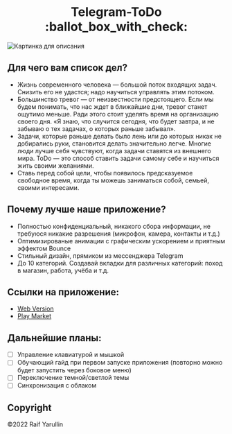 <h1 align="center">Telegram-ToDo :ballot_box_with_check:</h1>

![Картинка для описания](https://user-images.githubusercontent.com/80786334/198723703-58fe25c9-c997-4ca5-be30-59cd6adb4285.png)

## Для чего вам список дел?
* Жизнь современного человека — большой поток входящих задач. Снизить его не удастся; надо научиться управлять этим потоком.
* Большинство тревог — от неизвестности предстоящего. Если мы будем понимать, что нас ждет в ближайшие дни, тревог станет ощутимо меньше. Ради этого стоит уделять время на организацию своего дня. «Я знаю, что случится сегодня, что будет завтра, и не забываю о тех задачах, о которых раньше забывал».
* Задачи, которые раньше делать было лень или до которых никак не добирались руки, становится делать значительно легче. Многие люди лучше себя чувствуют, когда задачи ставятся из внешнего мира. ToDo — это способ ставить задачи самому себе и научиться жить своими желаниями.
* Ставь перед собой цели, чтобы появилось предсказуемое свободное время, когда ты можешь заниматься собой, семьей, своими интересами.

## Почему лучше наше приложение?
* Полностью конфиденциальный, никакого сбора информации, не требуюся никакие разрешения (микрофон, камера, контакты и т.д.)
* Оптимизированые анимации с графическим ускорением и приятным эффектом Bounce
* Стильный дизайн, прямиком из мессенджера Telegram
* До 10 категорий. Создавай вкладки для различных категорий: поход в магазин, работа, учёба и т.д.

## Ссылки на приложение:
* <a href="https://raifbrah.github.io/Telegram-ToDo/">Web Version</a> <br>
* <a href="https://play.google.com/store/apps/details?id=com.raifbrah.telegramtodo">Play Market</a>

## Дальнейшие планы:
- [ ] Управление клавиатурой и мышкой
- [ ] Обучающий гайд при первом запуске приложения (повторно можно будет запустить через боковое меню)
- [ ] Переключение темной/светлой темы
- [ ] Синхронизация с облаком

## Copyright
©2022 Raif Yarullin
